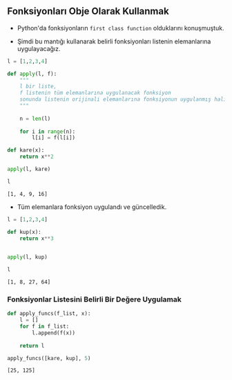 ## Fonksiyonları Obje Olarak Kullanmak

* Python'da fonksiyonların `first class function` olduklarını konuşmuştuk.

* Şimdi bu mantığı kullanarak belirli fonksiyonları listenin elemanlarına uygulayacağız.


```python
l = [1,2,3,4]
```


```python
def apply(l, f):
    """
    l bir liste, 
    f listenin tüm elemanlarına uygulanacak fonksiyon
    sonunda listenin orijinali elemanlarına fonksiyonun uygulanmış haliyle güncellenir
    """
    
    n = len(l)
    
    for i in range(n):
        l[i] = f(l[i])
```


```python
def kare(x):
    return x**2
```


```python
apply(l, kare)
```


```python
l
```




    [1, 4, 9, 16]



* Tüm elemanlara fonksiyon uygulandı ve güncelledik.


```python
l = [1,2,3,4]
```


```python
def kup(x):
    return x**3
    
```


```python
apply(l, kup)
```


```python
l
```




    [1, 8, 27, 64]



### Fonksiyonlar Listesini Belirli Bir Değere Uygulamak


```python
def apply_funcs(f_list, x):
    l = []
    for f in f_list:
        l.append(f(x))
        
    return l
```


```python
apply_funcs([kare, kup], 5)
```




    [25, 125]


